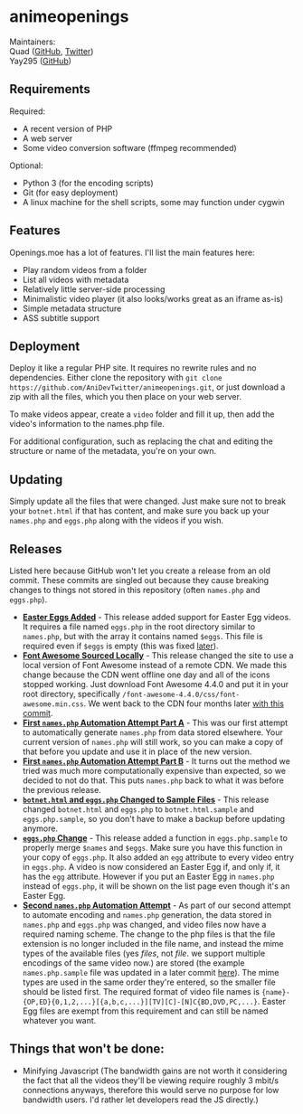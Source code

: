 # animeopenings

Maintainers:  
Quad ([GitHub](https://github.com/QuadPiece), [Twitter](https://twitter.com/Kuwaddo/))  
Yay295  ([GitHub](https://github.com/Yay295))

## Requirements

Required:

* A recent version of PHP
* A web server
* Some video conversion software (ffmpeg recommended)

Optional:

* Python 3 (for the encoding scripts)
* Git (for easy deployment)
* A linux machine for the shell scripts, some may function under cygwin

## Features

Openings.moe has a lot of features. I'll list the main features here:

* Play random videos from a folder
* List all videos with metadata
* Relatively little server-side processing
* Minimalistic video player (it also looks/works great as an iframe as-is)
* Simple metadata structure
* ASS subtitle support

## Deployment

Deploy it like a regular PHP site. It requires no rewrite rules and no dependencies. Either clone the repository with `git clone https://github.com/AniDevTwitter/animeopenings.git`, or just download a zip with all the files, which you then place on your web server.

To make videos appear, create a `video` folder and fill it up, then add the video's information to the names.php file.

For additional configuration, such as replacing the chat and editing the structure or name of the metadata, you're on your own.

## Updating

Simply update all the files that were changed. Just make sure not to break your `botnet.html` if that has content, and make sure you back up your `names.php` and `eggs.php` along with the videos if you wish.

## Releases

Listed here because GitHub won't let you create a release from an old commit. These commits are singled out because they cause breaking changes to things not stored in this repository (often `names.php` and `eggs.php`).

* [**Easter Eggs Added**](https://github.com/AniDevTwitter/animeopenings/tree/5d19f802f09b33734d5aec41c2ef1604d9aa40c8) - This release added support for Easter Egg videos. It requires a file named `eggs.php` in the root directory similar to `names.php`, but with the array it contains named `$eggs`. This file is required even if `$eggs` is empty (this was fixed [later](https://github.com/AniDevTwitter/animeopenings/tree/dfa84a101eca8923af0ebf62964ceaa34012b85b)).
* [**Font Awesome Sourced Locally**](https://github.com/AniDevTwitter/animeopenings/tree/5e417b71d8a0d7b8bd9e3129c4c017b35b0079cf) - This release changed the site to use a local version of Font Awesome instead of a remote CDN. We made this change because the CDN went offline one day and all of the icons stopped working. Just download Font Awesome 4.4.0 and put it in your root directory, specifically `/font-awesome-4.4.0/css/font-awesome.min.css`. We went back to the CDN four months later [with this commit](https://github.com/AniDevTwitter/animeopenings/tree/ea68b3a61cc2246fa0f3ffa7f9b0713053ac00f8).
* [**First `names.php` Automation Attempt Part A**](https://github.com/AniDevTwitter/animeopenings/tree/5062d3ade0b82c6952492ffa82c22b881bced08a) - This was our first attempt to automatically generate `names.php` from data stored elsewhere. Your current version of `names.php` will still work, so you can make a copy of that before you update and use it in place of the new version.
* [**First `names.php` Automation Attempt Part B**](https://github.com/AniDevTwitter/animeopenings/tree/a6ea19bf372113338342b38362b8b1992778a26e) - It turns out the method we tried was much more computationally expensive than expected, so we decided to not do that. This puts `names.php` back to what it was before the previous release.
* [**`botnet.html` and `eggs.php` Changed to Sample Files**](https://github.com/AniDevTwitter/animeopenings/tree/f27ac24d4769e340b4631dfd2f25bb642990cf6f) - This release changed `botnet.html` and `eggs.php` to `botnet.html.sample` and `eggs.php.sample`, so you don't have to make a backup before updating anymore.
* [**`eggs.php` Change**](https://github.com/AniDevTwitter/animeopenings/tree/9c97b9cd18bb962bf0dd7bd85346c0cdba6dccf3) - This release added a function in `eggs.php.sample` to properly merge `$names` and `$eggs`. Make sure you have this function in your copy of `eggs.php`. It also added an `egg` attribute to every video entry in `eggs.php`. A video is now considered an Easter Egg if, and only if, it has the `egg` attribute. However if you put an Easter Egg in `names.php` instead of `eggs.php`, it will be shown on the list page even though it's an Easter Egg.
* [**Second `names.php` Automation Attempt**](https://github.com/AniDevTwitter/animeopenings/tree/8d4e722cdd1b366566a729d9e8fc9ffdb20e9338) - As part of our second attempt to automate encoding and `names.php` generation, the data stored in `names.php` and `eggs.php` was changed, and video files now have a required naming scheme. The change to the php files is that the file extension is no longer included in the file name, and instead the mime types of the available files (yes *files*, not *file*. we support multiple encodings of the same video now.) are stored (the example `names.php.sample` file was updated in a later commit [here](https://github.com/AniDevTwitter/animeopenings/tree/aee06dedf1d1ea1cb6aa3579632e4d7a4e54b469)). The mime types are used in the same order they're entered, so the smaller file should be listed first. The required format of video file names is `{name}-{OP,ED}{0,1,2,...}[{a,b,c,...}][TV][C]-[N]C{BD,DVD,PC,...}`. Easter Egg files are exempt from this requirement and can still be named whatever you want.

## Things that won't be done:

* Minifying Javascript (The bandwidth gains are not worth it considering the fact that all the videos they'll be viewing require roughly 3 mbit/s connections anyways, therefore this would serve no purpose for low bandwidth users. I'd rather let developers read the JS directly.)
